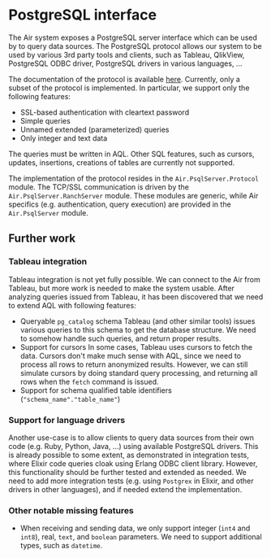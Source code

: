# PostgreSQL interface

The Air system exposes a PostgreSQL server interface which can be used by to query data sources. The PostgreSQL protocol allows our system to be used by various 3rd party tools and clients, such as Tableau, QlikView, PostgreSQL ODBC driver, PostgreSQL drivers in various languages, ...

The documentation of the protocol is available [here](https://www.postgresql.org/docs/9.6/static/protocol.html). Currently, only a subset of the protocol is implemented. In particular, we support only the following features:

- SSL-based authentication with cleartext password
- Simple queries
- Unnamed extended (parameterized) queries
- Only integer and text data

The queries must be written in AQL. Other SQL features, such as cursors, updates, insertions, creations of tables are currently not supported.

The implementation of the protocol resides in the `Air.PsqlServer.Protocol` module. The TCP/SSL communication is driven by the `Air.PsqlServer.RanchServer` module. These modules are generic, while Air specifics (e.g. authentication, query execution) are provided in the `Air.PsqlServer` module.

## Further work

### Tableau integration

Tableau integration is not yet fully possible. We can connect to the Air from Tableau, but more work is needed to make the system usable. After analyzing queries issued from Tableau, it has been discovered that we need to extend AQL with following features:

- Queryable `pg_catalog` schema
  Tableau (and other similar tools) issues various queries to this schema to get the database structure. We need to somehow handle such queries, and return proper results.
- Support for cursors
  In some cases, Tableau uses cursors to fetch the data. Cursors don't make much sense with AQL, since we need to process all rows to return anonymized results. However, we can still simulate cursors by doing standard query processing, and returning all rows when the `fetch` command is issued.
- Support for schema qualified table identifiers (`"schema_name"."table_name"`)

### Support for language drivers

Another use-case is to allow clients to query data sources from their own code (e.g. Ruby, Python, Java, ...) using available PostgreSQL drivers. This is already possible to some extent, as demonstrated in integration tests, where Elixir code queries cloak using Erlang ODBC client library. However, this functionality should be further tested and extended as needed. We need to add more integration tests (e.g. using `Postgrex` in Elixir, and other drivers in other languages), and if needed extend the implementation.

### Other notable missing features

- When receiving and sending data, we only support integer (`int4` and `int8`), real, `text`, and `boolean` parameters. We need to support additional types, such as `datetime`.
